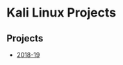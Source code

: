 # Kali Linux Projects
## Projects
- [2018-19](https://github.com/santoshwarpe/Kali-Linux-Projects/tree/master/2018-19)
